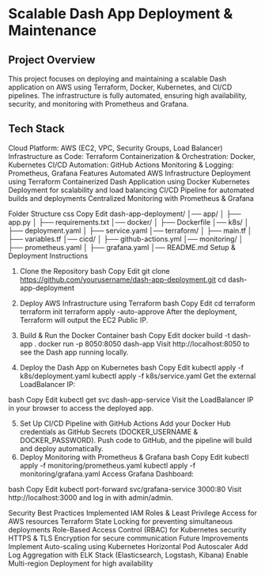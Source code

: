 # Scalable Dash App Deployment & Maintenance

## Project Overview
This project focuses on deploying and maintaining a scalable Dash application on AWS using Terraform, Docker, Kubernetes, and CI/CD pipelines. The infrastructure is fully automated, ensuring high availability, security, and monitoring with Prometheus and Grafana.

## Tech Stack
Cloud Platform: AWS (EC2, VPC, Security Groups, Load Balancer)
Infrastructure as Code: Terraform
Containerization & Orchestration: Docker, Kubernetes
CI/CD Automation: GitHub Actions
Monitoring & Logging: Prometheus, Grafana
Features
Automated AWS Infrastructure Deployment using Terraform
Containerized Dash Application using Docker
Kubernetes Deployment for scalability and load balancing
CI/CD Pipeline for automated builds and deployments
Centralized Monitoring with Prometheus & Grafana

Folder Structure
css
Copy
Edit
dash-app-deployment/
│── app/
│   ├── app.py
│   ├── requirements.txt
│── docker/
│   ├── Dockerfile
│── k8s/
│   ├── deployment.yaml
│   ├── service.yaml
│── terraform/
│   ├── main.tf
│   ├── variables.tf
│── cicd/
│   ├── github-actions.yml
│── monitoring/
│   ├── prometheus.yaml
│   ├── grafana.yaml
│── README.md
Setup & Deployment Instructions
1. Clone the Repository
bash
Copy
Edit
git clone https://github.com/yourusername/dash-app-deployment.git
cd dash-app-deployment
2. Deploy AWS Infrastructure using Terraform
bash
Copy
Edit
cd terraform
terraform init
terraform apply -auto-approve
After the deployment, Terraform will output the EC2 Public IP.

3. Build & Run the Docker Container
bash
Copy
Edit
docker build -t dash-app .
docker run -p 8050:8050 dash-app
Visit http://localhost:8050 to see the Dash app running locally.

4. Deploy the Dash App on Kubernetes
bash
Copy
Edit
kubectl apply -f k8s/deployment.yaml
kubectl apply -f k8s/service.yaml
Get the external LoadBalancer IP:

bash
Copy
Edit
kubectl get svc dash-app-service
Visit the LoadBalancer IP in your browser to access the deployed app.

5. Set Up CI/CD Pipeline with GitHub Actions
Add your Docker Hub credentials as GitHub Secrets (DOCKER_USERNAME & DOCKER_PASSWORD).
Push code to GitHub, and the pipeline will build and deploy automatically.
6. Deploy Monitoring with Prometheus & Grafana
bash
Copy
Edit
kubectl apply -f monitoring/prometheus.yaml
kubectl apply -f monitoring/grafana.yaml
Access Grafana Dashboard:

bash
Copy
Edit
kubectl port-forward svc/grafana-service 3000:80
Visit http://localhost:3000 and log in with admin/admin.

Security Best Practices Implemented
IAM Roles & Least Privilege Access for AWS resources
Terraform State Locking for preventing simultaneous deployments
Role-Based Access Control (RBAC) for Kubernetes security
HTTPS & TLS Encryption for secure communication
Future Improvements
Implement Auto-scaling using Kubernetes Horizontal Pod Autoscaler
Add Log Aggregation with ELK Stack (Elasticsearch, Logstash, Kibana)
Enable Multi-region Deployment for high availability